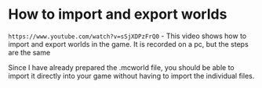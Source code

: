 # How to import and export worlds
```https://www.youtube.com/watch?v=sSjXDPzFrQ0``` - This video shows how to import and export worlds in the game. It is recorded on a pc, but the steps are the same

Since I have already prepared the .mcworld file, you should be able to import it directly into your game without having to import the individual files.